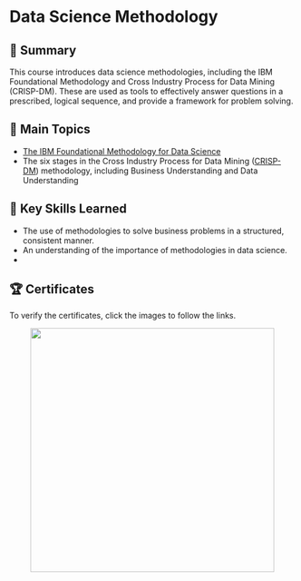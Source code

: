 # Data Science Methodology

## 📄 Summary 
This course introduces data science methodologies, including the IBM Foundational Methodology and Cross Industry Process for Data Mining (CRISP-DM). These are used as tools to effectively answer questions in a prescribed, logical sequence, and provide a framework for problem solving.

## 📑 Main Topics 
- [The IBM Foundational Methodology for Data Science](https://github.com/krit-Okoye/IBM-Data-Science/blob/main/3.Data_Science_Methodology/Foundational%20Methodology.ipynb)
- The six stages in the Cross Industry Process for Data Mining ([CRISP-DM](https://github.com/DanielBarnes18/IBM-Data-Science-Professional-Certificate/blob/main/03.%20Data%20Science%20Methodology/CRISP-DM.ipynb)) methodology, including Business Understanding and Data Understanding

## 🔑 Key Skills Learned 
- The use of methodologies to solve business problems in a structured, consistent manner.
- An understanding of the importance of methodologies in data science.
- 
## 🏆 Certificates 
To verify the certificates, click the images to follow the links.
<p align="middle">
  <a href="https://coursera.org/share/2189dc8f5d66d4f059ed4a8513d9aee9">
    <img src="https://www.coursera.org/account/accomplishments/certificate/RUJDL6889VCP" height="430"></a>
 
</p>
